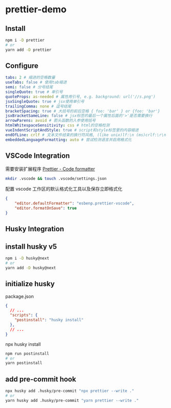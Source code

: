 # prettier-demo

## Install

```bash
npm i -D prettier
# or
yarn add -D prettier
```

## Configure

```yaml
tabs: 2 # 缩进的空格数量
useTabs: false # 使用tab缩进
semi: false # 分号结尾
singleQuote: true # 单引号
quoteProps: as-needed # 属性用引号, e.g. background: url('//s.png')
jsxSingleQuote: true # jsx使用单引号
trailingComma: none # 逗号结尾
bracketSpacing: true # 大括号的前后空格 { foo: 'bar' } or {foo: 'bar'}
jsxBracketSameLine: false # jsx标签的最后一个属性后面的'>'是否需要换行
arrowParens: avoid # 箭头函数的入参使用括号
htmlWhitespaceSensitivity: css # html的空格检测
vueIndentScriptAndStyle: true # script和style标签里的内容缩进
endOfLine: crlf # 文本文件结束的换行符风格, (like unix)lf:\n (ms)crlf:\r\n
embeddedLanguageFormatting: auto # 尝试检测语言并启用格式化
```

## VSCode Integration

需要安装扩展程序 [Prettier - Code formatter](https://marketplace.visualstudio.com/items?itemName=esbenp.prettier-vscode)

```bash
mkdir .vscode && touch .vscode/settings.json
```

配置 vscode 工作区的默认格式化工具以及保存立即格式化

```JSON
{
    "editor.defaultFormatter": "esbenp.prettier-vscode",
    "editor.formatOnSave": true
}
```

## Husky Integration

## install husky v5

```bash
npm i -D husky@next
# or
yarn add -D husky@next
```

## initialize husky

package.json

```JSON
{
  // ...
  "scripts": {
    "postinstall": "husky install"
  },
  // ...
}

```

npx husky install

```bash
npm run postinstall
# or
yarn postinstall
```

## add pre-commit hook

```bash
npx husky add .husky/pre-commit "npx prettier --write ."
# or
yarn husky add .husky/pre-commit "yarn prettier --write ."
```
